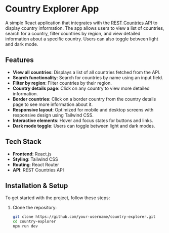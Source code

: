 # Country Explorer App

A simple React application that integrates with the [REST Countries API](https://restcountries.com/) to display country information. The app allows users to view a list of countries, search for a country, filter countries by region, and view detailed information about a specific country. Users can also toggle between light and dark mode.

## Features

- **View all countries**: Displays a list of all countries fetched from the API.
- **Search functionality**: Search for countries by name using an input field.
- **Filter by region**: Filter countries by their region.
- **Country details page**: Click on any country to view more detailed information.
- **Border countries**: Click on a border country from the country details page to see more information about it.
- **Responsive layout**: Optimized for mobile and desktop screens with responsive design using Tailwind CSS.
- **Interactive elements**: Hover and focus states for buttons and links.
- **Dark mode toggle**: Users can toggle between light and dark modes.

## Tech Stack

- **Frontend**: React.js
- **Styling**: Tailwind CSS
- **Routing**: React Router
- **API**: REST Countries API

## Installation & Setup

To get started with the project, follow these steps:

1. Clone the repository:

   ```bash
   git clone https://github.com/your-username/country-explorer.git
   cd country-explorer
   npm run dev 

